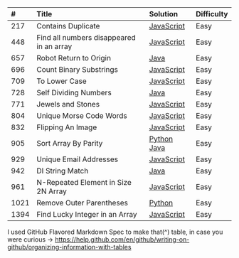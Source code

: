 |#  |Title                                   |Solution  |Difficulty|
|:--|:---------------------------------------|:---------|:---------|
|217|Contains Duplicate                      |[JavaScript](https://github.com/nimpod/leetcode/blob/master/algorithms/contains-duplicate/index.js)|Easy      |
|448|Find all numbers disappeared in an array|[JavaScript](https://github.com/nimpod/leetcode/blob/master/algorithms/find-all-numbers-disappeared-in-an-array/index.js)|Easy      |
|657|Robot Return to Origin                  |[Java](https://github.com/nimpod/leetcode/blob/master/algorithms/robot-returns-to-origin/Main.java)|Easy      |
|696|Count Binary Substrings                 |[JavaScript](https://github.com/nimpod/leetcode/blob/master/algorithms/count-binary-substrings/index.js)|Easy      |
|709|To Lower Case                           |[JavaScript](https://github.com/nimpod/leetcode/tree/master/algorithms/to-lower-case/index.js)                      |Easy      |
|728|Self Dividing Numbers                   |[Java](https://github.com/nimpod/leetcode/blob/master/algorithms/self-dividing-numbers/Main.java)|Easy      |
|771|Jewels and Stones                       |[JavaScript](https://github.com/nimpod/leetcode/blob/master/algorithms/jewels-and-stones/index.js)                  |Easy      |
|804|Unique Morse Code Words                 |[JavaScript](https://github.com/nimpod/leetcode/blob/master/algorithms/unique-morse-code-words/index.js)            |Easy      |
|832|Flipping An Image                       |[JavaScript](https://github.com/nimpod/leetcode/blob/master/algorithms/flipping-an-image/index.js)|Easy      |
|905|Sort Array By Parity                    |[Python](https://github.com/nimpod/leetcode/blob/master/algorithms/sort-array-by-parity/main.py)  [Java](https://github.com/nimpod/leetcode/blob/master/algorithms/sort-array-by-parity/Main.java)|Easy      |
|929|Unique Email Addresses                  |[JavaScript](https://github.com/nimpod/leetcode/blob/master/algorithms/unique-email-addresses/index.js)             |Easy      |
|942|DI String Match                         |[Java](https://github.com/nimpod/leetcode/blob/master/algorithms/di-string-match/Main.java)|Easy      |
|961|N-Repeated Element in Size 2N Array     |[JavaScript](https://github.com/nimpod/leetcode/blob/master/algorithms/N-repeated-element-in-size-2N-array/index.js)|Easy      |
|1021|Remove Outer Parentheses               |[Python](https://github.com/nimpod/leetcode/blob/master/algorithms/remove-outermost-parentheses/main.py)|Easy      |
|1394|Find Lucky Integer in an Array         |[JavaScript](https://github.com/nimpod/leetcode/blob/master/algorithms/find-lucky-integer-in-an-array/index.js)|Easy      |

I used GitHub Flavored Markdown Spec to make that(^) table, in case you were curious -> https://help.github.com/en/github/writing-on-github/organizing-information-with-tables